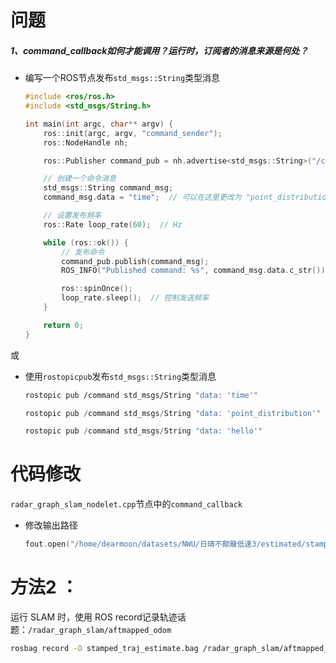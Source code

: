 # 问题

##### 1、command_callback如何才能调用？运行时，订阅者的消息来源是何处？

- 编写一个ROS节点发布`std_msgs::String`类型消息

  ```cpp
  #include <ros/ros.h>
  #include <std_msgs/String.h>
  
  int main(int argc, char** argv) {
      ros::init(argc, argv, "command_sender");
      ros::NodeHandle nh;
  
      ros::Publisher command_pub = nh.advertise<std_msgs::String>("/command", 10);
  
      // 创建一个命令消息
      std_msgs::String command_msg;
      command_msg.data = "time";  // 可以在这里更改为 "point_distribution" 或 "output_aftmapped"
  
      // 设置发布频率
      ros::Rate loop_rate(60);  // Hz
  
      while (ros::ok()) {
          // 发布命令
          command_pub.publish(command_msg);
          ROS_INFO("Published command: %s", command_msg.data.c_str());
  
          ros::spinOnce();
          loop_rate.sleep();  // 控制发送频率
      }
  
      return 0;
  }
  
  ```

或

- 使用`rostopicpub`发布`std_msgs::String`类型消息

  ```bash
  rostopic pub /command std_msgs/String "data: 'time'"
  ```

  ```cpp
  rostopic pub /command std_msgs/String "data: 'point_distribution'"
  ```

  ```cpp
  rostopic pub /command std_msgs/String "data: 'hello'"
  ```


# 代码修改

`radar_graph_slam_nodelet.cpp`节点中的`command_callback`

- 修改输出路径

  ```cpp
  fout.open("/home/dearmoon/datasets/NWU/日晴不颠簸低速3/estimated/stamped_pose_graph_estimate.txt", ios::out);
  ```

  

# 方法2 ： 

运行 SLAM 时，使用 ROS record记录轨迹话题：`/radar_graph_slam/aftmapped_odom`

```bash
rosbag record -O stamped_traj_estimate.bag /radar_graph_slam/aftmapped_odom
```

